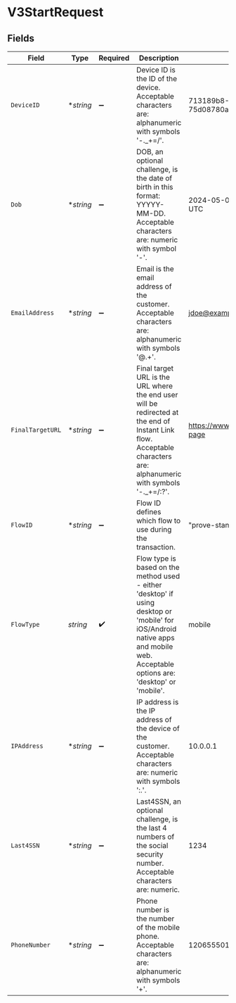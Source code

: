 # V3StartRequest


## Fields

| Field                                                                                                                                                                            | Type                                                                                                                                                                             | Required                                                                                                                                                                         | Description                                                                                                                                                                      | Example                                                                                                                                                                          |
| -------------------------------------------------------------------------------------------------------------------------------------------------------------------------------- | -------------------------------------------------------------------------------------------------------------------------------------------------------------------------------- | -------------------------------------------------------------------------------------------------------------------------------------------------------------------------------- | -------------------------------------------------------------------------------------------------------------------------------------------------------------------------------- | -------------------------------------------------------------------------------------------------------------------------------------------------------------------------------- |
| `DeviceID`                                                                                                                                                                       | **string*                                                                                                                                                                        | :heavy_minus_sign:                                                                                                                                                               | Device ID is the ID of the device. Acceptable characters are: alphanumeric with symbols '-._+=/'.                                                                                | 713189b8-5555-4b08-83ba-75d08780aebd                                                                                                                                             |
| `Dob`                                                                                                                                                                            | **string*                                                                                                                                                                        | :heavy_minus_sign:                                                                                                                                                               | DOB, an optional challenge, is the date of birth in this format: YYYYY-MM-DD. Acceptable characters are: numeric with symbol '-'.                                                | 2024-05-02 00:00:00 +0000 UTC                                                                                                                                                    |
| `EmailAddress`                                                                                                                                                                   | **string*                                                                                                                                                                        | :heavy_minus_sign:                                                                                                                                                               | Email is the email address of the customer. Acceptable characters are: alphanumeric with symbols '@.+'.                                                                          | jdoe@example.com                                                                                                                                                                 |
| `FinalTargetURL`                                                                                                                                                                 | **string*                                                                                                                                                                        | :heavy_minus_sign:                                                                                                                                                               | Final target URL is the URL where the end user will be redirected at the end of Instant Link flow. Acceptable characters are: alphanumeric with symbols '-._+=/:?'.              | https://www.example.com/landing-page                                                                                                                                             |
| `FlowID`                                                                                                                                                                         | **string*                                                                                                                                                                        | :heavy_minus_sign:                                                                                                                                                               | Flow ID defines which flow to use during the transaction.                                                                                                                        | "prove-standard-prefill-i1"                                                                                                                                                      |
| `FlowType`                                                                                                                                                                       | *string*                                                                                                                                                                         | :heavy_check_mark:                                                                                                                                                               | Flow type is based on the method used - either 'desktop' if using desktop or 'mobile' for iOS/Android native apps and mobile web. Acceptable options are: 'desktop' or 'mobile'. | mobile                                                                                                                                                                           |
| `IPAddress`                                                                                                                                                                      | **string*                                                                                                                                                                        | :heavy_minus_sign:                                                                                                                                                               | IP address is the IP address of the device of the customer. Acceptable characters are: numeric with symbols ':.'.                                                                | 10.0.0.1                                                                                                                                                                         |
| `Last4SSN`                                                                                                                                                                       | **string*                                                                                                                                                                        | :heavy_minus_sign:                                                                                                                                                               | Last4SSN, an optional challenge, is the last 4 numbers of the social security number. Acceptable characters are: numeric.                                                        | 1234                                                                                                                                                                             |
| `PhoneNumber`                                                                                                                                                                    | **string*                                                                                                                                                                        | :heavy_minus_sign:                                                                                                                                                               | Phone number is the number of the mobile phone. Acceptable characters are: alphanumeric with symbols '+'.                                                                        | 12065550100                                                                                                                                                                      |